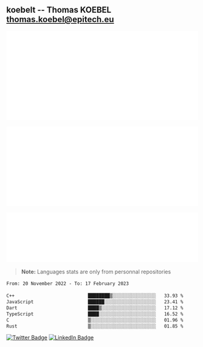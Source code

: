 ## koebelt -- Thomas KOEBEL <thomas.koebel@epitech.eu>

<!-- On github since 2018-->


![Metrics](/metrics.classic.svg)



<!--![Metrics](/metrics.plugin.introduction.repository.svg)-->
![Metrics](/metrics.plugin.isocalendar.svg)



![Metrics](/metrics.plugin.languages.svg)

> **Note:** Languages stats are only from personnal repositories

<!--START_SECTION:waka-->

```text
From: 20 November 2022 - To: 17 February 2023

C++                           ████████▒░░░░░░░░░░░░░░░░   33.93 %
JavaScript                    ██████░░░░░░░░░░░░░░░░░░░   23.41 %
Dart                          ████▒░░░░░░░░░░░░░░░░░░░░   17.12 %
TypeScript                    ████░░░░░░░░░░░░░░░░░░░░░   16.52 %
C                             ▒░░░░░░░░░░░░░░░░░░░░░░░░   01.96 %
Rust                          ▒░░░░░░░░░░░░░░░░░░░░░░░░   01.85 %
```

<!--END_SECTION:waka-->

[![Twitter Badge](https://img.shields.io/badge/Twitter-Profile-informational?style=flat&logo=twitter&logoColor=white&color=1CA2F1)](https://twitter.com/jesuis_roux)
[![LinkedIn Badge](https://img.shields.io/badge/LinkedIn-Profile-informational?style=flat&logo=linkedin&logoColor=white&color=0D76A8)](https://www.linkedin.com/in/koebelt/)
